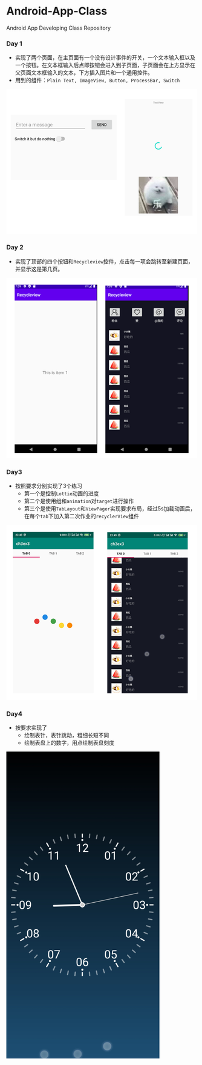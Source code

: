 # Android-App-Class
Android App Developing Class Repository

### Day 1

*   实现了两个页面，在主页面有一个没有设计事件的开关，一个文本输入框以及一个按钮。在文本框输入后点即按钮会进入到子页面，子页面会在上方显示在父页面文本框输入的文本，下方插入图片和一个通用控件。
*   用到的组件：`Plain Text, ImageView, Button, ProcessBar, Switch`

![page](Figure/HW1/page.png)

### Day 2

*   实现了顶部的四个按钮和`Recycleview`控件，点击每一项会跳转至新建页面，并显示这是第几页。

![page](Figure/HW2/page.png)

### Day3

*   按照要求分别实现了3个练习
    *   第一个是控制`Lottie`动画的进度
    *   第二个是使用组和`animation`对`target`进行操作
    *   第三个是使用`TabLayout`和`ViewPager`实现要求布局，经过5s加载动画后，在每个`tab`下加入第二次作业的`recyclerView`组件

![page](Figure/HW3/page.png)

### Day4

*   按要求实现了
    *   绘制表针，表针跳动，粗细长短不同
    *   绘制表盘上的数字，用点绘制表盘刻度

![page](Figure/HW4/page.png)